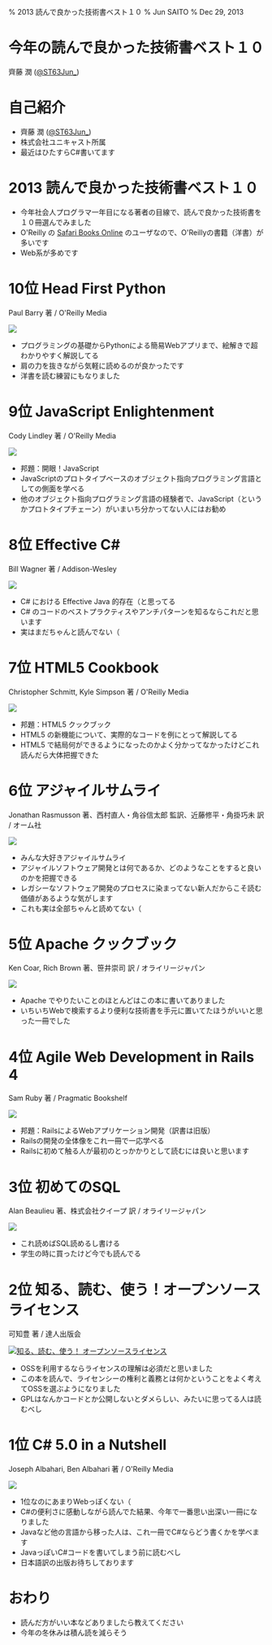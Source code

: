 % 2013 読んで良かった技術書ベスト１０
% Jun SAITO
% Dec 29, 2013

# 今年の読んで良かった技術書ベスト１０

齊藤 潤 ([@ST63Jun_](https://twitter.com/ST63Jun_))

# 自己紹介

* 齊藤 潤 ([@ST63Jun_](https://twitter.com/ST63Jun_))
* 株式会社ユニキャスト所属
* 最近はひたすらC#書いてます

# 2013 読んで良かった技術書ベスト１０

* 今年社会人プログラマ一年目になる著者の目線で、読んで良かった技術書を１０冊選んでみました
* O'Reilly の [Safari Books Online](https://safaribooksonline.com/) のユーザなので、O'Reillyの書籍（洋書）が多いです
* Web系が多めです

# 10位 Head First Python

Paul Barry 著 / O'Reilly Media

<a href="http://www.amazon.co.jp/gp/product/1449358756/ref=as_li_ss_il?ie=UTF8&camp=247&creative=7399&creativeASIN=1449358756&linkCode=as2&tag=httpanalfreeo-22"><img border="0" src="http://ws-fe.amazon-adsystem.com/widgets/q?_encoding=UTF8&ASIN=1449358756&Format=_SL160_&ID=AsinImage&MarketPlace=JP&ServiceVersion=20070822&WS=1&tag=httpanalfreeo-22" ></a><img src="http://ir-jp.amazon-adsystem.com/e/ir?t=httpanalfreeo-22&l=as2&o=9&a=1449358756" width="1" height="1" border="0" alt="" style="border:none !important; margin:0px !important;" />


* プログラミングの基礎からPythonによる簡易Webアプリまで、絵解きで超わかりやすく解説してる
* 肩の力を抜きながら気軽に読めるのが良かったです
* 洋書を読む練習にもなりました

# 9位 JavaScript Enlightenment

Cody Lindley 著 / O'Reilly Media

<a href="http://www.amazon.co.jp/gp/product/B00ARPT74S/ref=as_li_ss_il?ie=UTF8&camp=247&creative=7399&creativeASIN=B00ARPT74S&linkCode=as2&tag=httpanalfreeo-22"><img border="0" src="http://ws-fe.amazon-adsystem.com/widgets/q?_encoding=UTF8&ASIN=B00ARPT74S&Format=_SL160_&ID=AsinImage&MarketPlace=JP&ServiceVersion=20070822&WS=1&tag=httpanalfreeo-22" ></a><img src="http://ir-jp.amazon-adsystem.com/e/ir?t=httpanalfreeo-22&l=as2&o=9&a=B00ARPT74S" width="1" height="1" border="0" alt="" style="border:none !important; margin:0px !important;" />

* 邦題：開眼！JavaScript
* JavaScriptのプロトタイプベースのオブジェクト指向プログラミング言語としての側面を学べる
* 他のオブジェクト指向プログラミング言語の経験者で、JavaScript（というかプロトタイプチェーン）がいまいち分かってない人にはお勧め

# 8位 Effective C\#

Bill Wagner 著 / Addison-Wesley

<a href="http://www.amazon.co.jp/gp/product/B003BXRNZI/ref=as_li_ss_il?ie=UTF8&camp=247&creative=7399&creativeASIN=B003BXRNZI&linkCode=as2&tag=httpanalfreeo-22"><img border="0" src="http://ws-fe.amazon-adsystem.com/widgets/q?_encoding=UTF8&ASIN=B003BXRNZI&Format=_SL160_&ID=AsinImage&MarketPlace=JP&ServiceVersion=20070822&WS=1&tag=httpanalfreeo-22" ></a><img src="http://ir-jp.amazon-adsystem.com/e/ir?t=httpanalfreeo-22&l=as2&o=9&a=B003BXRNZI" width="1" height="1" border="0" alt="" style="border:none !important; margin:0px !important;" />

* C# における Effective Java 的存在（と思ってる
* C# のコードのベストプラクティスやアンチパターンを知るならこれだと思います
* 実はまだちゃんと読んでない（

# 7位 HTML5 Cookbook

Christopher Schmitt, Kyle Simpson 著 / O'Reilly Media

<a href="http://www.amazon.co.jp/gp/product/B0064NUGLK/ref=as_li_ss_il?ie=UTF8&camp=247&creative=7399&creativeASIN=B0064NUGLK&linkCode=as2&tag=httpanalfreeo-22"><img border="0" src="http://ws-fe.amazon-adsystem.com/widgets/q?_encoding=UTF8&ASIN=B0064NUGLK&Format=_SL160_&ID=AsinImage&MarketPlace=JP&ServiceVersion=20070822&WS=1&tag=httpanalfreeo-22" ></a><img src="http://ir-jp.amazon-adsystem.com/e/ir?t=httpanalfreeo-22&l=as2&o=9&a=B0064NUGLK" width="1" height="1" border="0" alt="" style="border:none !important; margin:0px !important;" />

* 邦題：HTML5 クックブック
* HTML5 の新機能について、実際的なコードを例にとって解説してる
* HTML5 で結局何ができるようになったのかよく分かってなかったけどこれ読んだら大体把握できた

# 6位 アジャイルサムライ

Jonathan Rasmusson 著、西村直人・角谷信太郎 監訳、近藤修平・角掛巧未 訳 / オーム社

<a href="http://www.amazon.co.jp/gp/product/4274068560/ref=as_li_ss_il?ie=UTF8&camp=247&creative=7399&creativeASIN=4274068560&linkCode=as2&tag=httpanalfreeo-22"><img border="0" src="http://ws-fe.amazon-adsystem.com/widgets/q?_encoding=UTF8&ASIN=4274068560&Format=_SL160_&ID=AsinImage&MarketPlace=JP&ServiceVersion=20070822&WS=1&tag=httpanalfreeo-22" ></a><img src="http://ir-jp.amazon-adsystem.com/e/ir?t=httpanalfreeo-22&l=as2&o=9&a=4274068560" width="1" height="1" border="0" alt="" style="border:none !important; margin:0px !important;" />

* みんな大好きアジャイルサムライ
* アジャイルソフトウェア開発とは何であるか、どのようなことをすると良いのかを把握できる
* レガシーなソフトウェア開発のプロセスに染まってない新人だからこそ読む価値があるような気がします
* これも実は全部ちゃんと読めてない（

# 5位 Apache クックブック

Ken Coar, Rich Brown 著、笹井崇司 訳 / オライリージャパン

<a href="http://www.amazon.co.jp/gp/product/4873113814/ref=as_li_ss_il?ie=UTF8&camp=247&creative=7399&creativeASIN=4873113814&linkCode=as2&tag=httpanalfreeo-22"><img border="0" src="http://ws-fe.amazon-adsystem.com/widgets/q?_encoding=UTF8&ASIN=4873113814&Format=_SL160_&ID=AsinImage&MarketPlace=JP&ServiceVersion=20070822&WS=1&tag=httpanalfreeo-22" ></a><img src="http://ir-jp.amazon-adsystem.com/e/ir?t=httpanalfreeo-22&l=as2&o=9&a=4873113814" width="1" height="1" border="0" alt="" style="border:none !important; margin:0px !important;" />

* Apache でやりたいことのほとんどはこの本に書いてありました
* いちいちWebで検索するより便利な技術書を手元に置いてたほうがいいと思った一冊でした

# 4位 Agile Web Development in Rails 4

Sam Ruby 著 / Pragmatic Bookshelf

<a href="http://www.amazon.co.jp/gp/product/1937785564/ref=as_li_ss_il?ie=UTF8&camp=247&creative=7399&creativeASIN=1937785564&linkCode=as2&tag=httpanalfreeo-22"><img border="0" src="http://ws-fe.amazon-adsystem.com/widgets/q?_encoding=UTF8&ASIN=1937785564&Format=_SL160_&ID=AsinImage&MarketPlace=JP&ServiceVersion=20070822&WS=1&tag=httpanalfreeo-22" ></a><img src="http://ir-jp.amazon-adsystem.com/e/ir?t=httpanalfreeo-22&l=as2&o=9&a=1937785564" width="1" height="1" border="0" alt="" style="border:none !important; margin:0px !important;" />

* 邦題：RailsによるWebアプリケーション開発（訳書は旧版）
* Railsの開発の全体像をこれ一冊で一応学べる
* Railsに初めて触る人が最初のとっかかりとして読むには良いと思います

# 3位 初めてのSQL

Alan Beaulieu 著、株式会社クイープ 訳 / オライリージャパン

<a href="http://www.amazon.co.jp/gp/product/4873112818/ref=as_li_ss_il?ie=UTF8&camp=247&creative=7399&creativeASIN=4873112818&linkCode=as2&tag=httpanalfreeo-22"><img border="0" src="http://ws-fe.amazon-adsystem.com/widgets/q?_encoding=UTF8&ASIN=4873112818&Format=_SL160_&ID=AsinImage&MarketPlace=JP&ServiceVersion=20070822&WS=1&tag=httpanalfreeo-22" ></a><img src="http://ir-jp.amazon-adsystem.com/e/ir?t=httpanalfreeo-22&l=as2&o=9&a=4873112818" width="1" height="1" border="0" alt="" style="border:none !important; margin:0px !important;" />

* これ読めばSQL読めるし書ける
* 学生の時に買ったけど今でも読んでる

# 2位 知る、読む、使う！オープンソースライセンス

可知豊 著 / 達人出版会

<a href="http://tatsu-zine.com/books/osslicense"><img alt="知る、読む、使う！ オープンソースライセンス" src="http://tatsu-zine.com/images/books/14/cover_s.jpg" /></a>

* OSSを利用するならライセンスの理解は必須だと思いました
* この本を読んで、ライセンシーの権利と義務とは何かということをよく考えてOSSを選ぶようになりました
* GPLはなんかコードとか公開しないとダメらしい、みたいに思ってる人は読むべし

# 1位 C# 5.0 in a Nutshell

Joseph Albahari, Ben Albahari 著 / O'Reilly Media

<a href="http://www.amazon.co.jp/gp/product/B008E6I1K8/ref=as_li_ss_il?ie=UTF8&camp=247&creative=7399&creativeASIN=B008E6I1K8&linkCode=as2&tag=httpanalfreeo-22"><img border="0" src="http://ws-fe.amazon-adsystem.com/widgets/q?_encoding=UTF8&ASIN=B008E6I1K8&Format=_SL160_&ID=AsinImage&MarketPlace=JP&ServiceVersion=20070822&WS=1&tag=httpanalfreeo-22" ></a><img src="http://ir-jp.amazon-adsystem.com/e/ir?t=httpanalfreeo-22&l=as2&o=9&a=B008E6I1K8" width="1" height="1" border="0" alt="" style="border:none !important; margin:0px !important;" />


* 1位なのにあまりWebっぽくない（
* C#の便利さに感動しながら読んでた結果、今年で一番思い出深い一冊になりました
* Javaなど他の言語から移った人は、これ一冊でC#ならどう書くかを学べます
* JavaっぽいC#コードを書いてしまう前に読むべし
* 日本語訳の出版お待ちしております

# おわり

* 読んだ方がいい本などありましたら教えてください
* 今年の冬休みは積ん読を減らそう
